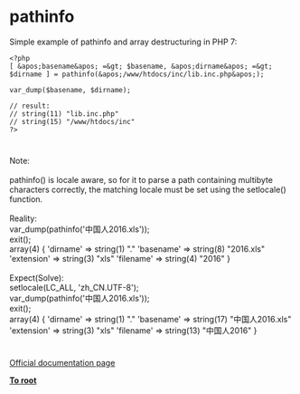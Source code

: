 # pathinfo



Simple example of pathinfo and array destructuring in PHP 7:<br>

```
<?php
[ &apos;basename&apos; =&gt; $basename, &apos;dirname&apos; =&gt; $dirname ] = pathinfo(&apos;/www/htdocs/inc/lib.inc.php&apos;);

var_dump($basename, $dirname);

// result:
// string(11) "lib.inc.php"
// string(15) "/www/htdocs/inc"
?>
```
  

#

Note:<br><br>pathinfo() is locale aware, so for it to parse a path containing multibyte characters correctly, the matching locale must be set using the setlocale() function. <br><br>Reality:<br>var_dump(pathinfo(&apos;&#x4E2D;&#x56FD;&#x4EBA;2016.xls&apos;));<br>exit();<br>array(4) { &apos;dirname&apos; =&gt; string(1) "." &apos;basename&apos; =&gt; string(8) "2016.xls" &apos;extension&apos; =&gt; string(3) "xls" &apos;filename&apos; =&gt; string(4) "2016" } <br><br>Expect(Solve):<br>setlocale(LC_ALL, &apos;zh_CN.UTF-8&apos;);<br>var_dump(pathinfo(&apos;&#x4E2D;&#x56FD;&#x4EBA;2016.xls&apos;));<br>exit();<br>array(4) { &apos;dirname&apos; =&gt; string(1) "." &apos;basename&apos; =&gt; string(17) "&#x4E2D;&#x56FD;&#x4EBA;2016.xls" &apos;extension&apos; =&gt; string(3) "xls" &apos;filename&apos; =&gt; string(13) "&#x4E2D;&#x56FD;&#x4EBA;2016" }  

#

[Official documentation page](https://www.php.net/manual/en/function.pathinfo.php)

**[To root](/README.md)**